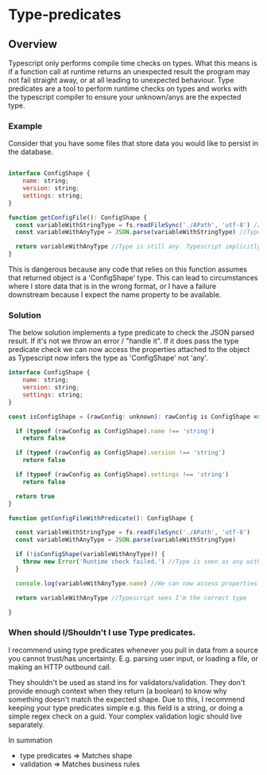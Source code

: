 # Type-predicates

## Overview

Typescript only performs compile time checks on types. What this means is if a function call at runtime returns an unexpected result the program may not fail straight away, or at all leading to unexpected behaviour. Type predicates are a tool to perform runtime checks on types and works with the typescript compiler to ensure your unknown/anys are the expected type.

### Example

Consider that you have some files that store data you would like to persist in the database.

```javascript

interface ConfigShape {
    name: string;
    version: string;
    settings: string;
}

function getConfigFile(): ConfigShape {
  const variableWithStringType = fs.readFileSync('./APath', 'utf-8') //Type is string
  const variableWithAnyType = JSON.parse(variableWithStringType) //Type is any

  return variableWithAnyType //Type is still any. Typescript implicitly assumes this any type matches the ConfigShape interface. (So no complaints from eslint/Typescript)
}
```

This is dangerous because any code that relies on this function assumes that returned object is a 'ConfigShape' type. This can lead to circumstances where I store data that is in the wrong format, or I have a failure downstream because I expect the name property to be available.


### Solution

The below solution implements a type predicate to check the JSON parsed result. If it's not we throw an error / "handle it". If it does pass the type predicate check we can now access the properties attached to the object as Typescript now infers the type as 'ConfigShape' not 'any'.

```javascript
interface ConfigShape {
    name: string;
    version: string;
    settings: string;
}

const isConfigShape = (rawConfig: unknown): rawConfig is ConfigShape => { //Type predicates always return true or false.

  if (typeof (rawConfig as ConfigShape).name !== 'string')
    return false

  if (typeof (rawConfig as ConfigShape).version !== 'string')
    return false

  if (typeof (rawConfig as ConfigShape).settings !== 'string')
    return false

  return true
}

function getConfigFileWithPredicate(): ConfigShape {

  const variableWithStringType = fs.readFileSync('./APath', 'utf-8')
  const variableWithAnyType = JSON.parse(variableWithStringType)

  if (!isConfigShape(variableWithAnyType)) {
    throw new Error('Runtime check failed.') //Type is seen as any within this conditional scope
  }

  console.log(variableWithAnyType.name) //We can now access properties

  return variableWithAnyType //Typescript sees I'm the correct type

}

```

### When should I/Shouldn't I use Type predicates.

I recommend using type predicates whenever you pull in data from a source you cannot trust/has uncertainty. E.g. parsing user input, or loading a file, or making an HTTP outbound call.

They shouldn't be used as stand ins for validators/validation. They don't provide enough context when they return (a boolean) to know why something doesn't match the expected shape. Due to this, I recommend keeping your type predicates simple e.g. this field is a string, or doing a simple regex check on a guid. Your complex validation logic should live separately.

In summation 
- type predicates => Matches shape
- validation => Matches business rules
